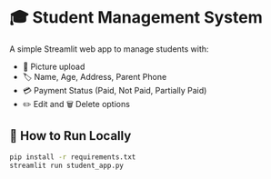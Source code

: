 # 🎓 Student Management System

A simple Streamlit web app to manage students with:
- 📸 Picture upload
- 🏷️ Name, Age, Address, Parent Phone
- 💳 Payment Status (Paid, Not Paid, Partially Paid)
- ✏️ Edit and 🗑️ Delete options

## 🚀 How to Run Locally
```bash
pip install -r requirements.txt
streamlit run student_app.py
